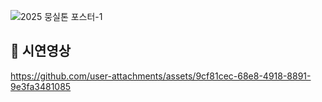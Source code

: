 ![2025 뭉실톤 포스터-1](https://github.com/user-attachments/assets/5afe90d6-df2e-4673-b555-7db78603c7ae)

##  💙 시연영상


https://github.com/user-attachments/assets/9cf81cec-68e8-4918-8891-9e3fa3481085

